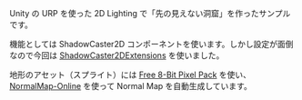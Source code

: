 Unity の URP を使った 2D Lighting で「先の見えない洞窟」を作ったサンプルです。

機能としては ShadowCaster2D コンポーネントを使います。しかし設定が面倒なので今回は [ShadowCaster2DExtensions](https://forum.unity.com/threads/script-for-generating-shadowcaster2ds-for-tilemaps.906767/) を使いました。

地形のアセット（スプライト）には [Free 8-Bit Pixel Pack](https://assetstore.unity.com/packages/2d/environments/free-8-bit-pixel-pack-79530) を使い、[NormalMap-Online](https://cpetry.github.io/NormalMap-Online/) を使って Normal Map を自動生成しています。